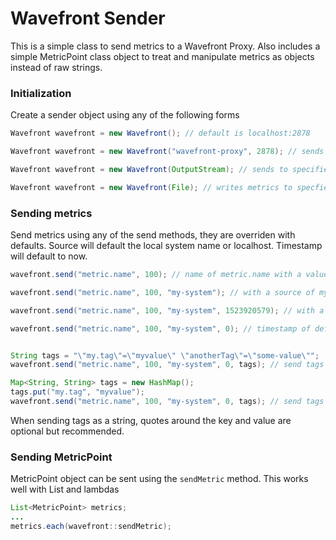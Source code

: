 # Wavefront Sender

This is a simple class to send metrics to a Wavefront Proxy. Also includes a simple MetricPoint class object
to treat and manipulate metrics as objects instead of raw strings.


### Initialization

Create a sender object using any of the following forms
```java
Wavefront wavefront = new Wavefront(); // default is localhost:2878

Wavefront wavefront = new Wavefront("wavefront-proxy", 2878); // sends to wavefront-proxy:2878

Wavefront wavefront = new Wavefront(OutputStream); // sends to specified stream

Wavefront wavefront = new Wavefront(File); // writes metrics to specfied file
```

### Sending metrics

Send metrics using any of the send methods, they are overriden with defaults. Source will default the local
system name or localhost. Timestamp will default to now.
```java
wavefront.send("metric.name", 100); // name of metric.name with a value of 100

wavefront.send("metric.name", 100, "my-system"); // with a source of my-system

wavefront.send("metric.name", 100, "my-system", 1523920579); // with a timestamp in seconds since epoch specified

wavefront.send("metric.name", 100, "my-system", 0); // timestamp of default will be reset to now


String tags = "\"my.tag\"=\"myvalue\" \"anotherTag\"=\"some-value\"";
wavefront.send("metric.name", 100, "my-system", 0, tags); // send tags as one long string

Map<String, String> tags = new HashMap();
tags.put("my.tag", "myvalue");
wavefront.send("metric.name", 100, "my-system", 0, tags); // send tags as a map
```
When sending tags as a string, quotes around the key and value are optional but recommended.


### Sending MetricPoint

MetricPoint object can be sent using the `sendMetric` method. This works well with List and lambdas
```java
List<MetricPoint> metrics;
...
metrics.each(wavefront::sendMetric);
```

